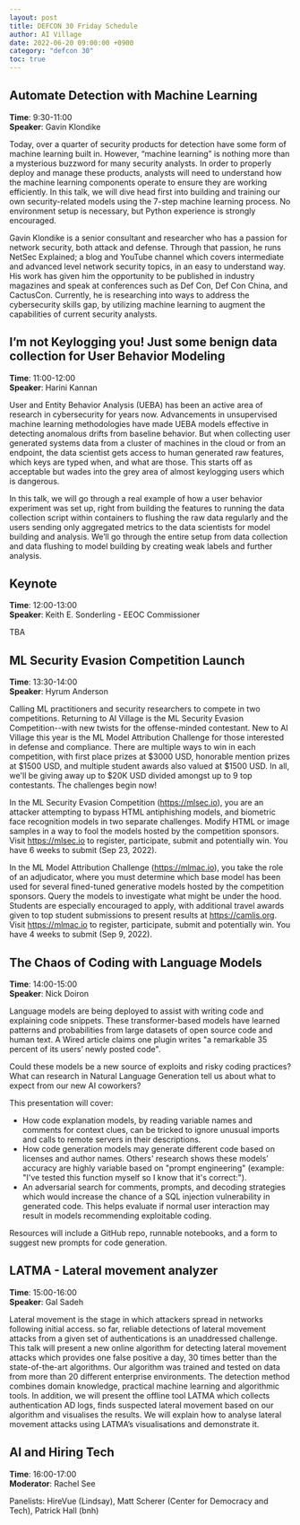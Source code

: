 ```yaml
---
layout: post
title: DEFCON 30 Friday Schedule
author: AI Village
date: 2022-06-20 09:00:00 +0900
category: "defcon 30"
toc: true
---
```


## Automate Detection with Machine Learning

**Time**: 9:30-11:00 \
**Speaker**: Gavin Klondike

Today, over a quarter of security products for detection have some form of machine learning built in. However, “machine learning” is nothing more than a mysterious buzzword for many security analysts. In order to properly deploy and manage these products, analysts will need to understand how the machine learning components operate to ensure they are working efficiently. In this talk, we will dive head first into building and training our own security-related models using the 7-step machine learning process. No environment setup is necessary, but Python experience is strongly encouraged. 

Gavin Klondike is a senior consultant and researcher who has a passion for network security, both attack and defense. Through that passion, he runs NetSec Explained; a blog and YouTube channel which covers intermediate and advanced level network security topics, in an easy to understand way. His work has given him the opportunity to be published in industry magazines and speak at conferences such as Def Con, Def Con China, and CactusCon. Currently, he is researching into ways to address the cybersecurity skills gap, by utilizing machine learning to augment the capabilities of current security analysts.

## I’m not Keylogging you! Just some benign data collection for User Behavior Modeling

**Time**: 11:00-12:00 \
**Speaker**: Harini Kannan 

User and Entity Behavior Analysis (UEBA) has been an active area of research in cybersecurity for years now. Advancements in unsupervised machine learning methodologies have made UEBA models effective in detecting anomalous drifts from baseline behavior. But when collecting user generated systems data from a cluster of machines in the cloud or from an endpoint, the data scientist gets access to human generated raw features, which keys are typed when, and what are those. This starts off as acceptable but wades into the grey area of almost keylogging users which is dangerous.

In this talk, we will go through a real example of how a user behavior experiment was set up, right from building the features to running the data collection script within containers to flushing the raw data regularly and the users sending only aggregated metrics to the data scientists for model building and analysis. We’ll go through the entire setup from data collection and data flushing to model building by creating weak labels and further analysis.

## Keynote

**Time**: 12:00-13:00 \
**Speaker**: Keith E. Sonderling - EEOC Commissioner

TBA

## ML Security Evasion Competition Launch

**Time**: 13:30-14:00 \
**Speaker**: Hyrum Anderson

Calling ML practitioners and security researchers to compete in two competitions.  Returning to AI Village is the ML Security Evasion Competition--with new twists for the offense-minded contestant.  New to AI Village this year is the ML Model Attribution Challenge for those interested in defense and compliance.  There are multiple ways to win in each competition, with first place prizes at $3000 USD, honorable mention prizes at $1500 USD, and multiple student awards also valued at $1500 USD. In all, we'll be giving away up to $20K USD divided amongst up to 9 top contestants.  The challenges begin now!

In the ML Security Evasion Competition (https://mlsec.io), you are an attacker attempting to bypass HTML antiphishing models, and biometric face recognition models in two separate challenges.  Modify HTML or image samples in a way to fool the models hosted by the competition sponsors.  Visit https://mlsec.io to register, participate, submit and potentially win.  You have 6 weeks to submit (Sep 23, 2022).

In the ML Model Attribution Challenge (https://mlmac.io), you take the role of an adjudicator, where you must determine which base model has been used for several fined-tuned generative models hosted by the competition sponsors.  Query the models to investigate what might be under the hood.  Students are especially encouraged to apply, with additional travel awards given to top student submissions to present results at https://camlis.org.  Visit https://mlmac.io to register, participate, submit and potentially win.  You have 4 weeks to submit (Sep 9, 2022).

## The Chaos of Coding with Language Models

**Time**: 14:00-15:00 \
**Speaker**: Nick Doiron

Language models are being deployed to assist with writing code and explaining code snippets. These transformer-based models have learned patterns and probabilities from large datasets of open source code and human text. A Wired article claims one plugin writes "a remarkable 35 percent of its users’ newly posted code".

Could these models be a new source of exploits and risky coding practices?
What can research in Natural Language Generation tell us about what to expect from our new AI coworkers?

This presentation will cover:

- How code explanation models, by reading variable names and comments for context clues, can be tricked to ignore unusual imports and calls to remote servers in their descriptions.
- How code generation models may generate different code based on licenses and author names. Others' research shows these models' accuracy are highly variable based on "prompt engineering" (example: "I've tested this function myself so I know that it's correct:").
- An adversarial search for comments, prompts, and decoding strategies which would increase the chance of a SQL injection vulnerability in generated code. This helps evaluate if normal user interaction may result in models recommending exploitable coding.

Resources will include a GitHub repo, runnable notebooks, and a form to suggest new prompts for code generation.

## LATMA - Lateral movement analyzer

**Time**: 15:00-16:00 \
**Speaker**: Gal Sadeh

Lateral movement is the stage in which attackers spread in networks following initial access. so far, reliable detections of lateral movement attacks from a given set of authentications is an unaddressed challenge. This talk will present a new online algorithm for detecting lateral movement attacks which provides one false positive a day, 30 times better than the state-of-the-art algorithms. Our algorithm was trained and tested on data from more than 20 different enterprise environments. The detection method combines domain knowledge, practical machine learning and algorithmic tools. In addition, we will present the offline tool LATMA which collects authentication AD logs, finds suspected lateral movement based on our algorithm and visualises the results. We will explain how to analyse lateral movement attacks using LATMA’s visualisations and demonstrate it.

## AI and Hiring Tech

**Time**: 16:00-17:00 \
**Moderator**: Rachel See

Panelists: HireVue (Lindsay), Matt Scherer (Center for Democracy and Tech), Patrick Hall (bnh)